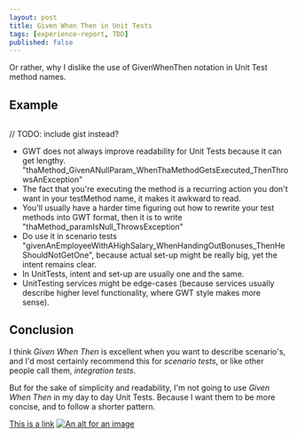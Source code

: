 ```yaml
---
layout: post
title: Given When Then in Unit Tests
tags: [experience-report, TDD]
published: false
---
```


Or rather, why I dislike the use of GivenWhenThen notation in Unit Test method names.

## Example

```java

```
// TODO: include gist instead?

* GWT does not always improve readability for Unit Tests because it can get lengthy. "thaMethod_GivenANullParam_WhenThaMethodGetsExecuted_ThenThrowsAnException"
* The fact that you're executing the method is a recurring action you don't want in your testMethod name, it makes it awkward to read.
* You'll usually have a harder time figuring out how to rewrite your test methods into GWT format, then it is to write "thaMethod_paramIsNull_ThrowsException"
* Do use it in scenario tests "givenAnEmployeeWithAHighSalary_WhenHandingOutBonuses_ThenHeShouldNotGetOne", because actual set-up might be really big, yet the intent remains clear.
* In UnitTests, intent and set-up are usually one and the same.
* UnitTesting services might be edge-cases (because services usually describe higher level functionality, where GWT style makes more sense).

## Conclusion

I think *Given When Then* is excellent when you want to describe scenario's, and I'd most certainly recommend this for *scenario tests*, or like other people call them, *integration tests*.

But for the sake of simplicity and readability, I'm not going to use *Given When Then* in my day to day Unit Tests. Because I want them to be more concise, and to follow a shorter pattern.

[This is a link](/2014-07-12-event-storming-exercise)
[![An alt for an image]({{site.url}}/public/assets/2015-02-01-event-storming-for-realz/clustering.jpg)]({{site.url}}/public/assets/2015-02-01-event-storming-for-realz/clustering.jpg)
